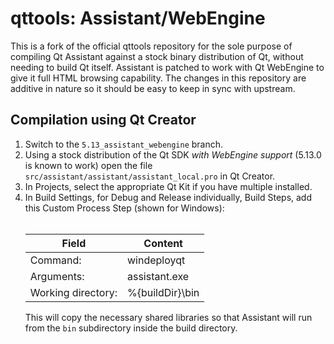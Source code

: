# qttools: Assistant/WebEngine

This is a fork of the official qttools repository for the sole purpose of compiling Qt Assistant against a stock binary distribution of Qt, without needing to build Qt itself. Assistant is patched to work with Qt WebEngine to give it full HTML browsing capability. The changes in this repository are additive in nature so it should be easy to keep in sync with upstream.

## Compilation using Qt Creator

<ol>
<li> Switch to the <code>5.13_assistant_webengine</code> branch.
  <li> Using a stock distribution of the Qt SDK <i>with WebEngine support</i> (5.13.0 is known to work) open the file <code>src/assistant/assistant/assistant_local.pro</code> in Qt Creator.
<li> In Projects, select the appropriate Qt Kit if you have multiple installed.
<li> In Build Settings, for Debug and Release individually, Build Steps, add this Custom Process Step (shown for Windows):<br><br>

Field              | Content
------------------ | -------------
Command:           | windeployqt
Arguments:         | assistant.exe
Working directory: | %{buildDir}\bin

This will copy the necessary shared libraries so that Assistant will run from the <code>bin</code> subdirectory inside the build directory.
</ol>
